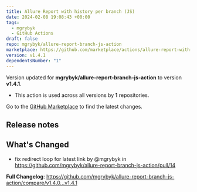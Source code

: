 ```yaml
---
title: Allure Report with history per branch (JS)
date: 2024-02-08 19:08:43 +00:00
tags:
  - mgrybyk
  - GitHub Actions
draft: false
repo: mgrybyk/allure-report-branch-js-action
marketplace: https://github.com/marketplace/actions/allure-report-with-history-per-branch-js
version: v1.4.1
dependentsNumber: "1"
---
```



Version updated for **mgrybyk/allure-report-branch-js-action** to version **v1.4.1**.
- This action is used across all versions by **1** repositories.

Go to the [GitHub Marketplace](https://github.com/marketplace/actions/allure-report-with-history-per-branch-js) to find the latest changes.

## Release notes

## What's Changed
* fix redirect loop for latest link by @mgrybyk in https://github.com/mgrybyk/allure-report-branch-js-action/pull/14


**Full Changelog**: https://github.com/mgrybyk/allure-report-branch-js-action/compare/v1.4.0...v1.4.1
